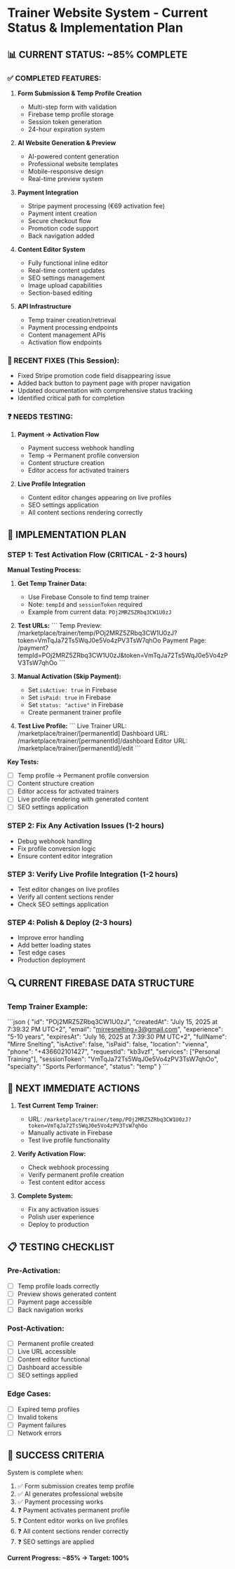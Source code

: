 # Trainer Website System - Current Status & Implementation Plan

## 📊 **CURRENT STATUS: ~85% COMPLETE**

### **✅ COMPLETED FEATURES:**
1. **Form Submission & Temp Profile Creation**
   - Multi-step form with validation
   - Firebase temp profile storage
   - Session token generation
   - 24-hour expiration system

2. **AI Website Generation & Preview**
   - AI-powered content generation
   - Professional website templates
   - Mobile-responsive design
   - Real-time preview system

3. **Payment Integration**
   - Stripe payment processing (€69 activation fee)
   - Payment intent creation
   - Secure checkout flow
   - Promotion code support
   - Back navigation added

4. **Content Editor System**
   - Fully functional inline editor
   - Real-time content updates
   - SEO settings management
   - Image upload capabilities
   - Section-based editing

5. **API Infrastructure**
   - Temp trainer creation/retrieval
   - Payment processing endpoints
   - Content management APIs
   - Activation flow endpoints

### **🔧 RECENT FIXES (This Session):**
- Fixed Stripe promotion code field disappearing issue
- Added back button to payment page with proper navigation
- Updated documentation with comprehensive status tracking
- Identified critical path for completion

### **❓ NEEDS TESTING:**
1. **Payment → Activation Flow**
   - Payment success webhook handling
   - Temp → Permanent profile conversion
   - Content structure creation
   - Editor access for activated trainers

2. **Live Profile Integration**
   - Content editor changes appearing on live profiles
   - SEO settings application
   - All content sections rendering correctly

## 🎯 **IMPLEMENTATION PLAN**

### **STEP 1: Test Activation Flow (CRITICAL - 2-3 hours)**

**Manual Testing Process:**
1. **Get Temp Trainer Data:**
   - Use Firebase Console to find temp trainer
   - Note: `tempId` and `sessionToken` required
   - Example from current data: `POj2MRZ5ZRbq3CW1U0zJ`

2. **Test URLs:**
   \`\`\`
   Temp Preview: /marketplace/trainer/temp/POj2MRZ5ZRbq3CW1U0zJ?token=VmTqJa72Ts5WqJ0e5Vo4zPV3TsW7qhOo
   Payment Page: /payment?tempId=POj2MRZ5ZRbq3CW1U0zJ&token=VmTqJa72Ts5WqJ0e5Vo4zPV3TsW7qhOo
   \`\`\`

3. **Manual Activation (Skip Payment):**
   - Set `isActive: true` in Firebase
   - Set `isPaid: true` in Firebase
   - Set `status: "active"` in Firebase
   - Create permanent trainer profile

4. **Test Live Profile:**
   \`\`\`
   Live Trainer URL: /marketplace/trainer/[permanentId]
   Dashboard URL: /marketplace/trainer/[permanentId]/dashboard
   Editor URL: /marketplace/trainer/[permanentId]/edit
   \`\`\`

**Key Tests:**
- [ ] Temp profile → Permanent profile conversion
- [ ] Content structure creation
- [ ] Editor access for activated trainers
- [ ] Live profile rendering with generated content
- [ ] SEO settings application

### **STEP 2: Fix Any Activation Issues (1-2 hours)**
- Debug webhook handling
- Fix profile conversion logic
- Ensure content editor integration

### **STEP 3: Verify Live Profile Integration (1-2 hours)**
- Test editor changes on live profiles
- Verify all content sections render
- Check SEO settings application

### **STEP 4: Polish & Deploy (2-3 hours)**
- Improve error handling
- Add better loading states
- Test edge cases
- Production deployment

## 🔍 **CURRENT FIREBASE DATA STRUCTURE**

### **Temp Trainer Example:**
\`\`\`json
{
  "id": "POj2MRZ5ZRbq3CW1U0zJ",
  "createdAt": "July 15, 2025 at 7:39:32 PM UTC+2",
  "email": "mirresnelting+3@gmail.com",
  "experience": "5-10 years",
  "expiresAt": "July 16, 2025 at 7:39:30 PM UTC+2",
  "fullName": "Mirre Snelting",
  "isActive": false,
  "isPaid": false,
  "location": "vienna",
  "phone": "+436602101427",
  "requestId": "kb3vzf",
  "services": ["Personal Training"],
  "sessionToken": "VmTqJa72Ts5WqJ0e5Vo4zPV3TsW7qhOo",
  "specialty": "Sports Performance",
  "status": "temp"
}
\`\`\`

## 🚀 **NEXT IMMEDIATE ACTIONS**

1. **Test Current Temp Trainer:**
   - URL: `/marketplace/trainer/temp/POj2MRZ5ZRbq3CW1U0zJ?token=VmTqJa72Ts5WqJ0e5Vo4zPV3TsW7qhOo`
   - Manually activate in Firebase
   - Test live profile functionality

2. **Verify Activation Flow:**
   - Check webhook processing
   - Verify permanent profile creation
   - Test content editor access

3. **Complete System:**
   - Fix any activation issues
   - Polish user experience
   - Deploy to production

## 📋 **TESTING CHECKLIST**

### **Pre-Activation:**
- [ ] Temp profile loads correctly
- [ ] Preview shows generated content
- [ ] Payment page accessible
- [ ] Back navigation works

### **Post-Activation:**
- [ ] Permanent profile created
- [ ] Live URL accessible
- [ ] Content editor functional
- [ ] Dashboard accessible
- [ ] SEO settings applied

### **Edge Cases:**
- [ ] Expired temp profiles
- [ ] Invalid tokens
- [ ] Payment failures
- [ ] Network errors

## 🎯 **SUCCESS CRITERIA**

System is complete when:
1. ✅ Form submission creates temp profile
2. ✅ AI generates professional website
3. ✅ Payment processing works
4. ❓ Payment activates permanent profile
5. ❓ Content editor works on live profiles
6. ❓ All content sections render correctly
7. ❓ SEO settings are applied

**Current Progress: ~85% → Target: 100%**
